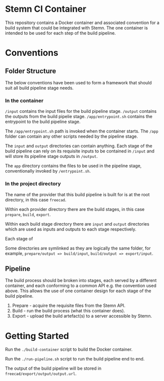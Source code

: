# Stemn CI Container

This repository contains a Docker container and associated convention for a build system that could be integrated with Stemn. The one container is intended to be used for each step of the build pipeline.

# Conventions

## Folder Structure

The below conventions have been used to form a framework that should suit all build pipeline stage needs.

### In the container

`/input` contains the input files for the build pipeline stage.
`/output` contains the outputs from the build pipelie stage.
`/app/entrypoint.sh` contains the entrypoint to the build pipeline stage.

The `/app/entrypoint.sh` path is invoked when the container starts. The `/app` folder can contain any other scripts needed by the pipeline stage.

The `input` and `output` directories can contain anything. Each stage of the build pipeline can rely on its requisite inputs to be contained in `/input` and will store its pipeline stage outputs in `/output`.

The `app` directory contains the files to be used in the pipeline stage, conventionally invoked by `/entrypoint.sh`.

### In the project directory

The name of the provider that this build pipeline is built for is at the root directory, in this case `freecad`.

Within each provider directory there are the build stages, in this case `prepare`, `build`, `export`.

Within each build stage directory there are `input` and `output` directories which are used as inputs and outputs to each stage respectively.

Each stage of 

Some directories are symlinked as they are logically the same folder, for example, `prepare/output => build/input`, `build/output => export/input`.

## Pipeline

The build process should be broken into stages, each served by a different container, and each conforming to a common API e.g. the convention used above. This allows the use of one container design for each stage of the build pipeline.

1. Prepare - acquire the requisite files from the Stemn API.
2. Build - run the build process (what this container does).
3. Export - upload the build artefact(s) to a server accessible by Stemn.

# Getting Started

Run the `./build-container` script to build the Docker container.

Run the `./run-pipeline.sh` script to run the build pipeline end to end.

The output of the build pipeline will be stored in `freecad/export/output/output.url`.

